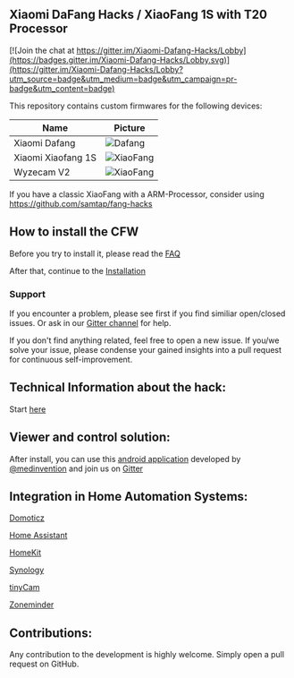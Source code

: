 ## Xiaomi DaFang Hacks / XiaoFang 1S with T20 Processor

[![Join the chat at https://gitter.im/Xiaomi-Dafang-Hacks/Lobby](https://badges.gitter.im/Xiaomi-Dafang-Hacks/Lobby.svg)](https://gitter.im/Xiaomi-Dafang-Hacks/Lobby?utm_source=badge&utm_medium=badge&utm_campaign=pr-badge&utm_content=badge)

This repository contains custom firmwares for the following devices:

Name | Picture
--- | ---
Xiaomi Dafang | ![Dafang](/dafang.png)
Xiaomi Xiaofang 1S | ![XiaoFang](/xiaofang.png)
Wyzecam V2 | ![XiaoFang](/xiaofang.png)

If you have a classic XiaoFang with a ARM-Processor, consider using https://github.com/samtap/fang-hacks


## How to install the CFW

Before you try to install it, please read the [FAQ](/hacks/faq.md)

After that, continue to the
[Installation](/hacks/install_cfw.md)


### Support

If you encounter a problem, please see first if you find similiar open/closed issues. 
Or ask in our [Gitter channel](https://gitter.im/Xiaomi-Dafang-Hacks) for help.

If you don't find anything related, feel free to open a new issue.
If you/we solve your issue, please condense your gained insights into a pull request for continuous self-improvement.


## Technical Information about the hack:

Start [here](/hacks/technical.md)


## Viewer and control solution:

After install, you can use this [android application](https://play.google.com/store/apps/details?id=io.ext.medinvention.dafangcam) developed by [@medinvention](https://github.com/mmohamed) and join us on [Gitter](https://gitter.im/Dafang-Hacked-Cam-App)


## Integration in Home Automation Systems:

[Domoticz](/integration/domoticz/domoticz.md)

[Home Assistant](/integration/homeassistant/homeassistant.md)

[HomeKit](/integration/homekit/homekit.md)

[Synology](/integration/synology/synology.md)

[tinyCam](/integration/tinycam/tinycam.md)

[Zoneminder](/integration/zoneminder/zoneminder.md)


## Contributions:

Any contribution to the development is highly welcome. Simply open a pull request on GitHub.
